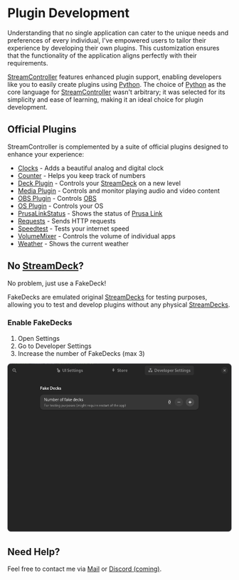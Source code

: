 # Plugin Development

Understanding that no single application can cater to the unique needs and preferences of every individual, I've empowered users to tailor their experience by developing their own plugins. This customization ensures that the functionality of the application aligns perfectly with their requirements.

[StreamController](https://github.com/Core447/StreamController) features enhanced plugin support, enabling developers like you to easily create plugins using [Python](https://python.org). The choice of [Python](https://python.org) as the core language for [StreamController](https://github.com/Core447/StreamController) wasn't arbitrary; it was selected for its simplicity and ease of learning, making it an ideal choice for plugin development.

## Official Plugins

StreamController is complemented by a suite of official plugins designed to enhance your experience:

- [Clocks](https://github.com/StreamController/Clocks) - Adds a beautiful analog and digital clock
- [Counter](https://github.com/StreamController/Counter) - Helps you keep track of numbers
- [Deck Plugin](https://github.com/StreamController/DeckPlugin) - Controls your [StreamDeck](https://www.elgato.com/uk/en/s/welcome-to-stream-deck) on a new level
- [Media Plugin](https://github.com/StreamController/MediaPlugin) - Controls and monitor playing audio and video content
- [OBS Plugin](https://github.com/StreamController/OBSPlugin) - Controls [OBS](https://obsproject.com/)
- [OS Plugin](https://github.com/StreamController/OSPlugin) - Controls your OS
- [PrusaLinkStatus](https://github.com/StreamController/PrusaLinkStatus) - Shows the status of [Prusa Link](https://help.prusa3d.com/de/category/prusa-connect-prusalink_1636)
- [Requests](https://github.com/StreamController/Requests) - Sends HTTP requests
- [Speedtest](https://github.com/StreamController/Speedtest) - Tests your internet speed
- [VolumeMixer](https://github.com/StreamController/VolumeMixer) - Controls the volume of individual apps
- [Weather](https://github.com/StreamController/Weather) - Shows the current weather


## No [StreamDeck](https://www.elgato.com/uk/en/s/welcome-to-stream-deck)?
No problem, just use a FakeDeck!

FakeDecks are emulated original [StreamDecks](https://www.elgato.com/uk/en/s/welcome-to-stream-deck) for testing purposes, allowing you to test and develop plugins without any physical [StreamDecks](https://www.elgato.com/uk/en/s/welcome-to-stream-deck).

### Enable FakeDecks
1. Open Settings
2. Go to Developer Settings
3. Increase the number of FakeDecks (max 3)

![FakeDecks](../assets//FakeDecks.png)

## Need Help?
Feel free to contact me via [Mail](mailto:core447@proton.me) or [Discord (coming)]().